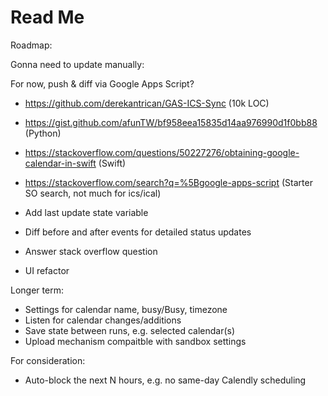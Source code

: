 #  Read Me

Roadmap:


Gonna need to update manually:

For now, push & diff via Google Apps Script?

* https://github.com/derekantrican/GAS-ICS-Sync (10k LOC)
* https://gist.github.com/afunTW/bf958eea15835d14aa976990d1f0bb88 (Python)
* https://stackoverflow.com/questions/50227276/obtaining-google-calendar-in-swift (Swift)
* https://stackoverflow.com/search?q=%5Bgoogle-apps-script (Starter SO search, not much for ics/ical)

* Add last update state variable
* Diff before and after events for detailed status updates

* Answer stack overflow question
* UI refactor

Longer term:

* Settings for calendar name, busy/Busy, timezone
* Listen for calendar changes/additions
* Save state between runs, e.g. selected calendar(s)
* Upload mechanism compaitble with sandbox settings

For consideration: 

* Auto-block the next N hours, e.g. no same-day Calendly scheduling
